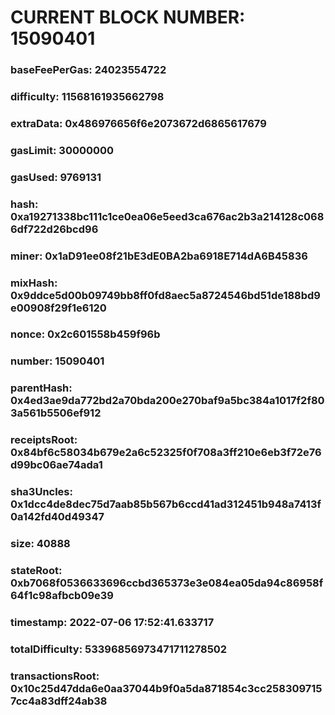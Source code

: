 # CURRENT BLOCK NUMBER: 15090401

### baseFeePerGas: 24023554722
### difficulty: 11568161935662798
### extraData: 0x486976656f6e2073672d6865617679
### gasLimit: 30000000
### gasUsed: 9769131
### hash: 0xa19271338bc111c1ce0ea06e5eed3ca676ac2b3a214128c0686df722d26bcd96
### miner: 0x1aD91ee08f21bE3dE0BA2ba6918E714dA6B45836
### mixHash: 0x9ddce5d00b09749bb8ff0fd8aec5a8724546bd51de188bd9e00908f29f1e6120
### nonce: 0x2c601558b459f96b
### number: 15090401
### parentHash: 0x4ed3ae9da772bd2a70bda200e270baf9a5bc384a1017f2f803a561b5506ef912
### receiptsRoot: 0x84bf6c58034b679e2a6c52325f0f708a3ff210e6eb3f72e76d99bc06ae74ada1
### sha3Uncles: 0x1dcc4de8dec75d7aab85b567b6ccd41ad312451b948a7413f0a142fd40d49347
### size: 40888
### stateRoot: 0xb7068f0536633696ccbd365373e3e084ea05da94c86958f64f1c98afbcb09e39
### timestamp: 2022-07-06 17:52:41.633717
### totalDifficulty: 53396856973471711278502
### transactionsRoot: 0x10c25d47dda6e0aa37044b9f0a5da871854c3cc2583097157cc4a83dff24ab38
